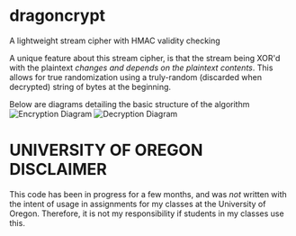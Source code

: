 # dragoncrypt
A lightweight stream cipher with HMAC validity checking

A unique feature about this stream cipher, is that the stream being XOR'd with the plaintext *changes and depends on the plaintext contents*. This allows for true randomization using a truly-random (discarded when decrypted) string of bytes at the beginning.

Below are diagrams detailing the basic structure of the algorithm
![Encryption Diagram](http://mitterdoo.net/u/2019-05/31024f12-460c-466b-97a5-a4bff8c8bdcb.png)
![Decryption Diagram](http://mitterdoo.net/u/2019-05/52d16498-3142-4919-b75a-b912876b0562.png)

# UNIVERSITY OF OREGON DISCLAIMER
This code has been in progress for a few months, and was *not* written with the intent of usage in assignments for my classes at the University of Oregon. Therefore, it is not my responsibility if students in my classes use this. 
